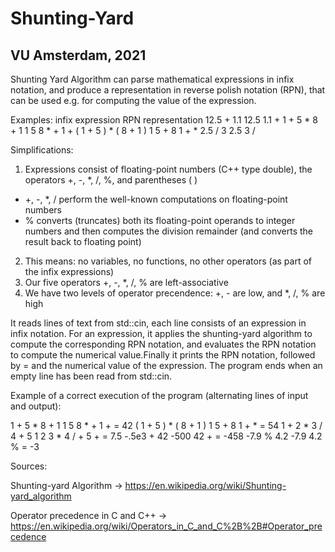 # Shunting-Yard
## VU Amsterdam, 2021
Shunting Yard Algorithm can parse mathematical expressions in infix notation, and produce a representation in reverse polish notation (RPN), that can be used e.g. for computing the value of the expression.

Examples:
infix expression	      RPN representation
12.5 + 1.1	            12.5 1.1 +
1 + 5 * 8 + 1	          1 5 8 * + 1 +
( 1 + 5 ) * ( 8 + 1 )	  1 5 + 8 1 + * 
2.5 / 3	                2.5 3 /


Simplifications:

1. Expressions consist of floating-point numbers (C++ type double), the operators +, -, *, /, %, and parentheses ( )
  * +, -, *, / perform the well-known computations on floating-point numbers
  * % converts (truncates) both its floating-point operands to integer numbers and then computes the division remainder (and converts the result back to floating point)
  
2. This means: no variables, no functions, no other operators (as part of the infix expressions)
3. Our five operators +, -, *, /, % are left-associative
4. We have two levels of operator precendence: +, - are low, and *, /, % are high

It reads lines of text from std::cin, each line consists of an expression in infix notation. For an expression, it applies the shunting-yard algorithm to compute the corresponding RPN notation, and evaluates the RPN notation to compute the numerical value.Finally it prints the RPN notation, followed by = and the numerical value of the expression. The program ends when an empty line has been read from std::cin.

Example of a correct execution of the program (alternating lines of input and output):

1 + 5 * 8 + 1
1 5 8 * + 1 + = 42
( 1 + 5 ) * ( 8 + 1 )
1 5 + 8 1 + * = 54
1 + 2 * 3 / 4 + 5
1 2 3 * 4 / + 5 + = 7.5
-.5e3 + 42
-500 42 + = -458
-7.9 % 4.2
-7.9 4.2 % = -3




Sources: 

Shunting-yard Algorithm           -> https://en.wikipedia.org/wiki/Shunting-yard_algorithm

Operator precedence in C and C++  -> https://en.wikipedia.org/wiki/Operators_in_C_and_C%2B%2B#Operator_precedence
